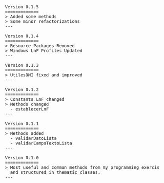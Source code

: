 <pre>

Version 0.1.5
=============
> Added some methods
> Some minor refactorizations
---

Version 0.1.4
=============
> Resource Packages Removed
> Windows LnF Profiles Updated
---

Version 0.1.3
=============
> UtilesDNI fixed and improved
---

Version 0.1.2
=============
> Constants LnF changed
> Nethods changed
  - establecerLnF
---

Version 0.1.1
=============
> Nethods added
  - validarDatoLista
  - validarCampoTextoLista
---

Version 0.1.0
=============
> Most useful and common methods from my programming exercises gathered together
  and structured in thematic classes.
---

</pre>
